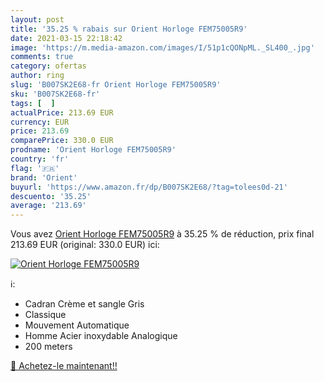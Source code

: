 ```yaml
---
layout: post
title: '35.25 % rabais sur Orient Horloge FEM75005R9'
date: 2021-03-15 22:18:42
image: 'https://m.media-amazon.com/images/I/51p1cQONpML._SL400_.jpg'
comments: true
category: ofertas
author: ring
slug: 'B007SK2E68-fr Orient Horloge FEM75005R9'
sku: 'B007SK2E68-fr'
tags: [  ]
actualPrice: 213.69 EUR
currency: EUR
price: 213.69
comparePrice: 330.0 EUR
prodname: 'Orient Horloge FEM75005R9'
country: 'fr'
flag: '🇫🇷'
brand: 'Orient'
buyurl: 'https://www.amazon.fr/dp/B007SK2E68/?tag=tolees0d-21'
descuento: '35.25'
average: '213.69'
---
```


Vous avez [Orient Horloge FEM75005R9](https://www.amazon.fr/dp/B007SK2E68/?tag=tolees0d-21)  à  35.25 % de réduction, prix final  213.69 EUR (original: 330.0 EUR) ici:

[![Orient Horloge FEM75005R9](https://m.media-amazon.com/images/I/51p1cQONpML._SL400_.jpg)](https://www.amazon.fr/dp/B007SK2E68/?tag=tolees0d-21)

ℹ️:

- Cadran Crème et sangle Gris
- Classique
- Mouvement Automatique
- Homme Acier inoxydable Analogique
- 200 meters

[🛒 Achetez-le maintenant!!](https://www.amazon.fr/dp/B007SK2E68/?tag=tolees0d-21)
